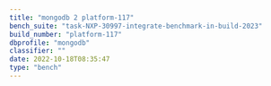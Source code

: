 ```yaml
---
title: "mongodb 2 platform-117"
bench_suite: "task-NXP-30997-integrate-benchmark-in-build-2023"
build_number: "platform-117"
dbprofile: "mongodb"
classifier: ""
date: 2022-10-18T08:35:47
type: "bench"
---
```

